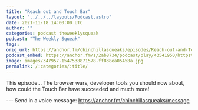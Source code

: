 ```yaml
---
title: "Reach out and Touch Bar"
layout: "../../../layouts/Podcast.astro"
date: 2021-11-18 14:00:00 UTC
author: ""
categories: podcast theweeklysqueak
podcast: "The Weekly Squeak"
tags: 
orig_url: https://anchor.fm/chinchillasqueaks/episodes/Reach-out-and-Touch-Bar-e1af9vu
podcast_embed: https://anchor.fm/s/2ab8734/podcast/play/43541950/https%3A%2F%2Fd3ctxlq1ktw2nl.cloudfront.net%2Fstaging%2F2021-10-18%2Fb592211b-d69d-9e4b-e1c7-32e5ad91f8f0.mp3
image: images/347957-1547538871578-ff838ea05458a.jpg
permalink: /:categories/:title/
---
```

This episode… The browser wars, developer tools you should now about, how could the Touch Bar have succeeded and much more!

--- Send in a voice message: https://anchor.fm/chinchillasqueaks/message